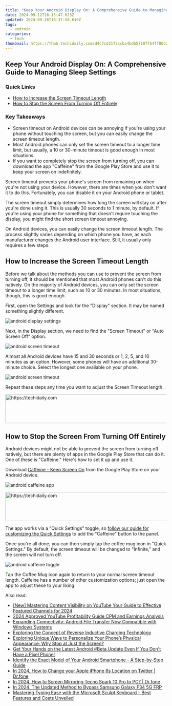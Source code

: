 ```yaml
---
title: "Keep Your Android Display On: A Comprehensive Guide to Managing Sleep Settings"
date: 2024-09-12T16:15:47.625Z
updated: 2024-09-16T16:37:50.610Z
tags:
  - android
categories:
  - tech
thumbnail: https://thmb.techidaily.com/d4c7cd2172ccba4bdb571077b4ff8032d0659877fcac86bca6c901b3999fdda4.jpg
---
```


## Keep Your Android Display On: A Comprehensive Guide to Managing Sleep Settings

### Quick Links

* [How to Increase the Screen Timeout Length](https://fox-info.techidaily.com/2024-approved-winning-the-race-elite-video-apps-for-windows-phones/)
* [How to Stop the Screen From Turning Off Entirely](https://facebook-video-share.techidaily.com/updated-deceptions-toll-consequences-of-fake-supporters-in-video-markets-for-2024/)

### Key Takeaways

* Screen timeout on Android devices can be annoying if you're using your phone without touching the screen, but you can easily change the screen timeout length.
* Most Android phones can only set the screen timeout to a longer time limit, but usually, a 10 or 30-minute timeout is good enough in most situations.
* If you want to completely stop the screen from turning off, you can download the app "Caffeine" from the Google Play Store and use it to keep your screen on indefinitely.

 Screen timeout prevents your phone's screen from remaining on when you're not using your device. However, there are times when you don't want it to do this. Fortunately, you can disable it on your Android phone or tablet.

 The screen timeout simply determines how long the screen will stay on after you're done using it. This is usually 30 seconds to 1 minute, by default. If you're using your phone for something that doesn't require touching the display, you might find the short screen timeout annoying.

 On Android devices, you can easily change the screen timeout length. The process slightly varies depending on which phone you have, as each manufacturer changes the Android user interface. Still, it usually only requires a few steps.

##  How to Increase the Screen Timeout Length

 Before we talk about the methods you can use to prevent the screen from turning off, it should be mentioned that most Android phones can't do this natively. On the majority of Android devices, you can only set the screen timeout to a longer time limit, such as 10 or 30 minutes. In most situations, though, this is good enough.

 First, open the Settings and look for the "Display" section. It may be named something slightly different.

![android display settings](https://static1.howtogeekimages.com/wordpress/wp-content/uploads/2023/12/screenshot_2023-12-05-16-45-48-67_fc704e6b13c4fb26bf5e411f75da84f2.jpg) 

 Next, in the Display section, we need to find the "Screen Timeout" or "Auto Screen Off" option.

![android screen timeout](https://static1.howtogeekimages.com/wordpress/wp-content/uploads/2023/12/screenshot_2023-12-05-16-46-03-69_fc704e6b13c4fb26bf5e411f75da84f2.jpg) 

 Almost all Android devices have 15 and 30 seconds or 1, 2, 5, and 10 minutes as an option. However, some phones will have an additional 30-minute choice. Select the longest one available on your phone.

![android screen timeout](https://static1.howtogeekimages.com/wordpress/wp-content/uploads/2023/12/screenshot_2023-12-05-16-46-17-34_fc704e6b13c4fb26bf5e411f75da84f2.jpg) 

 Repeat these steps any time you want to adjust the Screen Timeout length.

<!-- affiliate ads begin -->
<a href="https://ephamedtechinc.pxf.io/c/5597632/2136622/26400" target="_top" id="2136622">
  <img src="//a.impactradius-go.com/display-ad/26400-2136622" border="0" alt="https://techidaily.com" width="728" height="90"/>
</a>
<img height="0" width="0" src="https://ephamedtechinc.pxf.io/i/5597632/2136622/26400" style="position:absolute;visibility:hidden;" border="0" />
<!-- affiliate ads end -->

##  How to Stop the Screen From Turning Off Entirely

 Android devices might not be able to prevent the screen from turning off natively, but there are plenty of apps in the Google Play Store that can do it. One of these is "Caffeine." Here's how to set it up and use it.

 Download [Caffeine - Keep Screen On](https://www.anrdoezrs.net/links/3607085/type/dlg/sid/UUhtgUeUpU211777/https://play.google.com/store/apps/details?id=moe.zhs.caffeine&hl=en%5FUS) from the Google Play Store on your Android device.

![android caffeine app](https://static1.howtogeekimages.com/wordpress/wp-content/uploads/2023/12/screenshot_2023-12-05-16-46-57-04_b5a5c5cb02ca09c784c5d88160e2ec24.jpg) 

<!-- affiliate ads begin -->
<a href="https://appsumo.8odi.net/c/5597632/2118313/7443" target="_top" id="2118313">
  <img src="//a.impactradius-go.com/display-ad/7443-2118313" border="0" alt="https://techidaily.com" width="600" height="90"/>
</a>
<img height="0" width="0" src="https://appsumo.8odi.net/i/5597632/2118313/7443" style="position:absolute;visibility:hidden;" border="0" />
<!-- affiliate ads end -->

 The app works via a "Quick Settings" toggle, so [follow our guide for customizing the Quick Settings](https://video-content-creator.techidaily.com/updated-in-2024-uncover-the-best-green-screen-software-for-mac-video-editing/) to add the "Caffeine" button to the panel.

 Once you're all done, you can then simply tap the coffee mug icon in "Quick Settings." By default, the screen timeout will be changed to "Infinite," and the screen will not turn off.

![android caffeine toggle](https://static1.howtogeekimages.com/wordpress/wp-content/uploads/2023/12/screenshot_2023-12-05-16-47-17-77_daee99a6dac36362cd22bb0972c74d0e.jpg) 

 Tap the Coffee Mug icon again to return to your normal screen timeout length. Caffeine has a number of other customization options; just open the app to adjust these to your liking.

<ins class="adsbygoogle"
     style="display:block"
     data-ad-format="autorelaxed"
     data-ad-client="ca-pub-7571918770474297"
     data-ad-slot="1223367746"></ins>

<ins class="adsbygoogle"
     style="display:block"
     data-ad-client="ca-pub-7571918770474297"
     data-ad-slot="8358498916"
     data-ad-format="auto"
     data-full-width-responsive="true"></ins>

<span class="atpl-alsoreadstyle">Also read:</span>
<div><ul>
<li><a href="https://youtube-lab.techidaily.com/astering-content-visibility-on-youtube-your-guide-to-effective-featured-channels-for-2024/"><u>[New] Mastering Content Visibility on YouTube Your Guide to Effective Featured Channels for 2024</u></a></li>
<li><a href="https://facebook-video-footage.techidaily.com/2024-approved-youtube-profitability-guide-cpm-and-earnings-analysis/"><u>2024 Approved YouTube Profitability Guide CPM and Earnings Analysis</u></a></li>
<li><a href="https://hardware-reviews.techidaily.com/expanding-connectivity-android-file-transfer-now-compatible-with-windows-systems/"><u>Expanding Connectivity: Android File Transfer Now Compatible with Windows Systems</u></a></li>
<li><a href="https://hardware-reviews.techidaily.com/exploring-the-concept-of-reverse-inductive-charging-technology/"><u>Exploring the Concept of Reverse Inductive Charging Technology</u></a></li>
<li><a href="https://hardware-reviews.techidaily.com/exploring-unique-ways-to-personalize-your-phones-physical-appearance-why-stop-at-just-the-screen/"><u>Exploring Unique Ways to Personalize Your Phone’s Physical Appearance: Why Stop at Just the Screen?</u></a></li>
<li><a href="https://hardware-reviews.techidaily.com/get-your-hands-on-the-latest-android-beta-update-even-if-you-dont-have-a-pixel-phone/"><u>Get Your Hands on the Latest Android #Beta Update Even If You Don't Have a Pixel Phone!</u></a></li>
<li><a href="https://hardware-reviews.techidaily.com/identify-the-exact-model-of-your-android-smartphone-a-step-by-step-guide/"><u>Identify the Exact Model of Your Android Smartphone - A Step-by-Step Guide</u></a></li>
<li><a href="https://location-social.techidaily.com/in-2024-how-to-change-your-apple-iphone-6s-location-on-twitter-drfone-by-drfone-virtual-ios/"><u>In 2024, How to Change your Apple iPhone 6s Location on Twitter | Dr.fone</u></a></li>
<li><a href="https://screen-mirror.techidaily.com/in-2024-how-to-screen-mirroring-tecno-spark-10-pro-to-pc-drfone-by-drfone-android/"><u>In 2024, How to Screen Mirroring Tecno Spark 10 Pro to PC? | Dr.fone</u></a></li>
<li><a href="https://android-frp.techidaily.com/in-2024-the-updated-method-to-bypass-samsung-galaxy-f34-5g-frp-by-drfone-android/"><u>In 2024, The Updated Method to Bypass Samsung Galaxy F34 5G FRP</u></a></li>
<li><a href="https://buynow-tips.techidaily.com/mastering-typing-ease-with-the-microsoft-sculpt-keyboard-best-features-and-costs-unveiled/"><u>Mastering Typing Ease with the Microsoft Sculpt Keyboard – Best Features and Costs Unveiled</u></a></li>
</ul></div>

